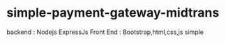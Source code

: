 # simple-payment-gateway-midtrans
backend : Nodejs ExpressJs
Front End : Bootstrap,html,css,js simple
